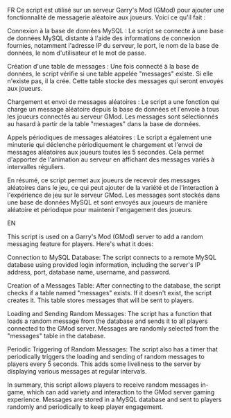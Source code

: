 FR
Ce script est utilisé sur un serveur Garry's Mod (GMod) pour ajouter une fonctionnalité de messagerie aléatoire aux joueurs. Voici ce qu'il fait :

Connexion à la base de données MySQL : Le script se connecte à une base de données MySQL distante à l'aide des informations de connexion fournies, notamment l'adresse IP du serveur, le port, le nom de la base de données, le nom d'utilisateur et le mot de passe.

Création d'une table de messages : Une fois connecté à la base de données, le script vérifie si une table appelée "messages" existe. Si elle n'existe pas, il la crée. Cette table stocke des messages qui seront envoyés aux joueurs.

Chargement et envoi de messages aléatoires : Le script a une fonction qui charge un message aléatoire depuis la base de données et l'envoie à tous les joueurs connectés au serveur GMod. Les messages sont sélectionnés au hasard à partir de la table "messages" dans la base de données.

Appels périodiques de messages aléatoires : Le script a également une minuterie qui déclenche périodiquement le chargement et l'envoi de messages aléatoires aux joueurs toutes les 5 secondes. Cela permet d'apporter de l'animation au serveur en affichant des messages variés à intervalles réguliers.

En résumé, ce script permet aux joueurs de recevoir des messages aléatoires dans le jeu, ce qui peut ajouter de la variété et de l'interaction à l'expérience de jeu sur le serveur GMod. Les messages sont stockés dans une base de données MySQL et sont envoyés aux joueurs de manière aléatoire et périodique pour maintenir l'engagement des joueurs.

EN

This script is used on a Garry's Mod (GMod) server to add a random messaging feature for players. Here's what it does:

Connection to MySQL Database: The script connects to a remote MySQL database using provided login information, including the server's IP address, port, database name, username, and password.

Creation of a Messages Table: After connecting to the database, the script checks if a table named "messages" exists. If it doesn't exist, the script creates it. This table stores messages that will be sent to players.

Loading and Sending Random Messages: The script has a function that loads a random message from the database and sends it to all players connected to the GMod server. Messages are randomly selected from the "messages" table in the database.

Periodic Triggering of Random Messages: The script also has a timer that periodically triggers the loading and sending of random messages to players every 5 seconds. This adds some liveliness to the server by displaying various messages at regular intervals.

In summary, this script allows players to receive random messages in-game, which can add variety and interaction to the GMod server gaming experience. Messages are stored in a MySQL database and sent to players randomly and periodically to keep player engagement.
